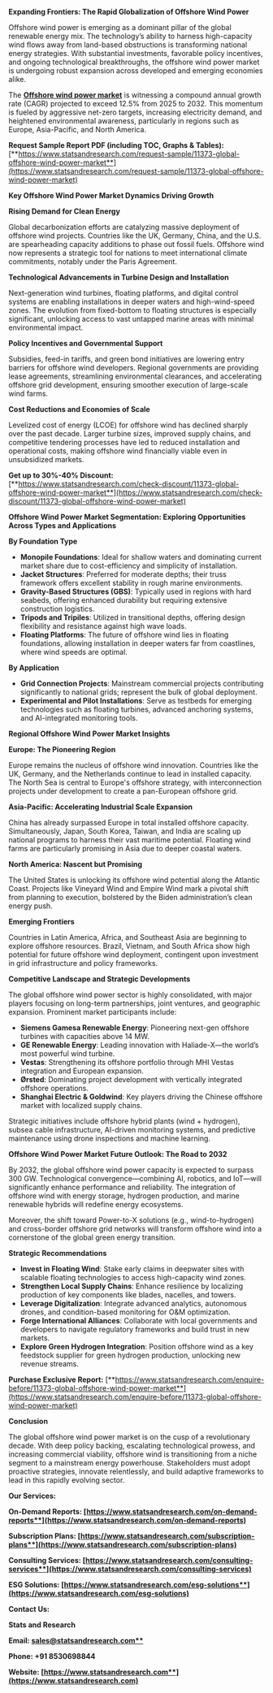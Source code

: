 ﻿**Expanding Frontiers: The Rapid Globalization of Offshore Wind Power**

Offshore wind power is emerging as a dominant pillar of the global renewable energy mix. The technology’s ability to harness high-capacity wind flows away from land-based obstructions is transforming national energy strategies. With substantial investments, favorable policy incentives, and ongoing technological breakthroughs, the offshore wind power market is undergoing robust expansion across developed and emerging economies alike.

The [**Offshore wind power market**](https://www.statsandresearch.com/report/11373-global-offshore-wind-power-market) is witnessing a compound annual growth rate (CAGR) projected to exceed 12.5% from 2025 to 2032. This momentum is fueled by aggressive net-zero targets, increasing electricity demand, and heightened environmental awareness, particularly in regions such as Europe, Asia-Pacific, and North America.

**Request Sample Report PDF (including TOC, Graphs & Tables):** [**https://www.statsandresearch.com/request-sample/11373-global-offshore-wind-power-market**](https://www.statsandresearch.com/request-sample/11373-global-offshore-wind-power-market)

**Key Offshore Wind Power Market Dynamics Driving Growth**

**Rising Demand for Clean Energy**

Global decarbonization efforts are catalyzing massive deployment of offshore wind projects. Countries like the UK, Germany, China, and the U.S. are spearheading capacity additions to phase out fossil fuels. Offshore wind now represents a strategic tool for nations to meet international climate commitments, notably under the Paris Agreement.

**Technological Advancements in Turbine Design and Installation**

Next-generation wind turbines, floating platforms, and digital control systems are enabling installations in deeper waters and high-wind-speed zones. The evolution from fixed-bottom to floating structures is especially significant, unlocking access to vast untapped marine areas with minimal environmental impact.

**Policy Incentives and Governmental Support**

Subsidies, feed-in tariffs, and green bond initiatives are lowering entry barriers for offshore wind developers. Regional governments are providing lease agreements, streamlining environmental clearances, and accelerating offshore grid development, ensuring smoother execution of large-scale wind farms.

**Cost Reductions and Economies of Scale**

Levelized cost of energy (LCOE) for offshore wind has declined sharply over the past decade. Larger turbine sizes, improved supply chains, and competitive tendering processes have led to reduced installation and operational costs, making offshore wind financially viable even in unsubsidized markets.

**Get up to 30%-40% Discount:** [**https://www.statsandresearch.com/check-discount/11373-global-offshore-wind-power-market**](https://www.statsandresearch.com/check-discount/11373-global-offshore-wind-power-market)

**Offshore Wind Power Market Segmentation: Exploring Opportunities Across Types and Applications**

**By Foundation Type**

- **Monopile Foundations**: Ideal for shallow waters and dominating current market share due to cost-efficiency and simplicity of installation.
- **Jacket Structures**: Preferred for moderate depths; their truss framework offers excellent stability in rough marine environments.
- **Gravity-Based Structures (GBS)**: Typically used in regions with hard seabeds, offering enhanced durability but requiring extensive construction logistics.
- **Tripods and Tripiles**: Utilized in transitional depths, offering design flexibility and resistance against high wave loads.
- **Floating Platforms**: The future of offshore wind lies in floating foundations, allowing installation in deeper waters far from coastlines, where wind speeds are optimal.

**By Application**

- **Grid Connection Projects**: Mainstream commercial projects contributing significantly to national grids; represent the bulk of global deployment.
- **Experimental and Pilot Installations**: Serve as testbeds for emerging technologies such as floating turbines, advanced anchoring systems, and AI-integrated monitoring tools.

**Regional Offshore Wind Power Market Insights**

**Europe: The Pioneering Region**

Europe remains the nucleus of offshore wind innovation. Countries like the UK, Germany, and the Netherlands continue to lead in installed capacity. The North Sea is central to Europe's offshore strategy, with interconnection projects under development to create a pan-European offshore grid.

**Asia-Pacific: Accelerating Industrial Scale Expansion**

China has already surpassed Europe in total installed offshore capacity. Simultaneously, Japan, South Korea, Taiwan, and India are scaling up national programs to harness their vast maritime potential. Floating wind farms are particularly promising in Asia due to deeper coastal waters.

**North America: Nascent but Promising**

The United States is unlocking its offshore wind potential along the Atlantic Coast. Projects like Vineyard Wind and Empire Wind mark a pivotal shift from planning to execution, bolstered by the Biden administration’s clean energy push.

**Emerging Frontiers**

Countries in Latin America, Africa, and Southeast Asia are beginning to explore offshore resources. Brazil, Vietnam, and South Africa show high potential for future offshore wind deployment, contingent upon investment in grid infrastructure and policy frameworks.

**Competitive Landscape and Strategic Developments**

The global offshore wind power sector is highly consolidated, with major players focusing on long-term partnerships, joint ventures, and geographic expansion. Prominent market participants include:

- **Siemens Gamesa Renewable Energy**: Pioneering next-gen offshore turbines with capacities above 14 MW.
- **GE Renewable Energy**: Leading innovation with Haliade-X—the world’s most powerful wind turbine.
- **Vestas**: Strengthening its offshore portfolio through MHI Vestas integration and European expansion.
- **Ørsted**: Dominating project development with vertically integrated offshore operations.
- **Shanghai Electric & Goldwind**: Key players driving the Chinese offshore market with localized supply chains.

Strategic initiatives include offshore hybrid plants (wind + hydrogen), subsea cable infrastructure, AI-driven monitoring systems, and predictive maintenance using drone inspections and machine learning.

**Offshore Wind Power Market Future Outlook: The Road to 2032**

By 2032, the global offshore wind power capacity is expected to surpass 300 GW. Technological convergence—combining AI, robotics, and IoT—will significantly enhance performance and reliability. The integration of offshore wind with energy storage, hydrogen production, and marine renewable hybrids will redefine energy ecosystems.

Moreover, the shift toward Power-to-X solutions (e.g., wind-to-hydrogen) and cross-border offshore grid networks will transform offshore wind into a cornerstone of the global green energy transition.

**Strategic Recommendations**

- **Invest in Floating Wind**: Stake early claims in deepwater sites with scalable floating technologies to access high-capacity wind zones.
- **Strengthen Local Supply Chains**: Enhance resilience by localizing production of key components like blades, nacelles, and towers.
- **Leverage Digitalization**: Integrate advanced analytics, autonomous drones, and condition-based monitoring for O&M optimization.
- **Forge International Alliances**: Collaborate with local governments and developers to navigate regulatory frameworks and build trust in new markets.
- **Explore Green Hydrogen Integration**: Position offshore wind as a key feedstock supplier for green hydrogen production, unlocking new revenue streams.

**Purchase Exclusive Report:** [**https://www.statsandresearch.com/enquire-before/11373-global-offshore-wind-power-market**](https://www.statsandresearch.com/enquire-before/11373-global-offshore-wind-power-market)

**Conclusion**

The global offshore wind power market is on the cusp of a revolutionary decade. With deep policy backing, escalating technological prowess, and increasing commercial viability, offshore wind is transitioning from a niche segment to a mainstream energy powerhouse. Stakeholders must adopt proactive strategies, innovate relentlessly, and build adaptive frameworks to lead in this rapidly evolving sector.

**Our Services:**

**On-Demand Reports: [https://www.statsandresearch.com/on-demand-reports**](https://www.statsandresearch.com/on-demand-reports)**

**Subscription Plans: [https://www.statsandresearch.com/subscription-plans**](https://www.statsandresearch.com/subscription-plans)**

**Consulting Services: [https://www.statsandresearch.com/consulting-services**](https://www.statsandresearch.com/consulting-services)**

**ESG Solutions: [https://www.statsandresearch.com/esg-solutions**](https://www.statsandresearch.com/esg-solutions)**

**Contact Us:**

**Stats and Research**

**Email: [sales@statsandresearch.com**](mailto:sales@statsandresearch.com)**

**Phone: +91 8530698844**

**Website: [https://www.statsandresearch.com**](https://www.statsandresearch.com)**
